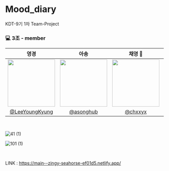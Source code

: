 # Mood_diary
KDT-9기 1차 Team-Project <br/>



### 💻  3조 - member
|                                    영경                                    |                                    아송                                    |                                     채영 👑                                     |                                    민영                                    |                                    
| :------------------------------------------------------------------------: | :------------------------------------------------------------------------: | :------------------------------------------------------------------------: | :------------------------------------------------------------------------: | 
| <img src="https://avatars.githubusercontent.com/u/128415146?v=4" width=150>  | <img src="https://avatars.githubusercontent.com/u/136426795?v=4" width=150> | <img src="https://avatars.githubusercontent.com/u/97508297?v=4" width=150>  |  <img src="https://avatars.githubusercontent.com/u/138436169?v=4" width=150> | 
|                [@LeeYoungKyung](https://github.com/LeeYoungKyung)                 |                    [@asonghub](https://github.com/asonghub)                    |                 [@chxxyx](https://github.com/chxxyx)                 |             [@k-minyoung](https://github.com/k-minyoung)             |                    



<br/>

![41 (1)](https://github.com/chxxyx/mood_diary/assets/97508297/936fe910-0973-49a8-8147-ac5a721344c7)

![101 (1)](https://github.com/chxxyx/mood_diary/assets/97508297/cb119551-e70f-4795-bf71-5dc9357162a1)

<br/>

LINK : https://main--zingy-seahorse-ef01d5.netlify.app/
